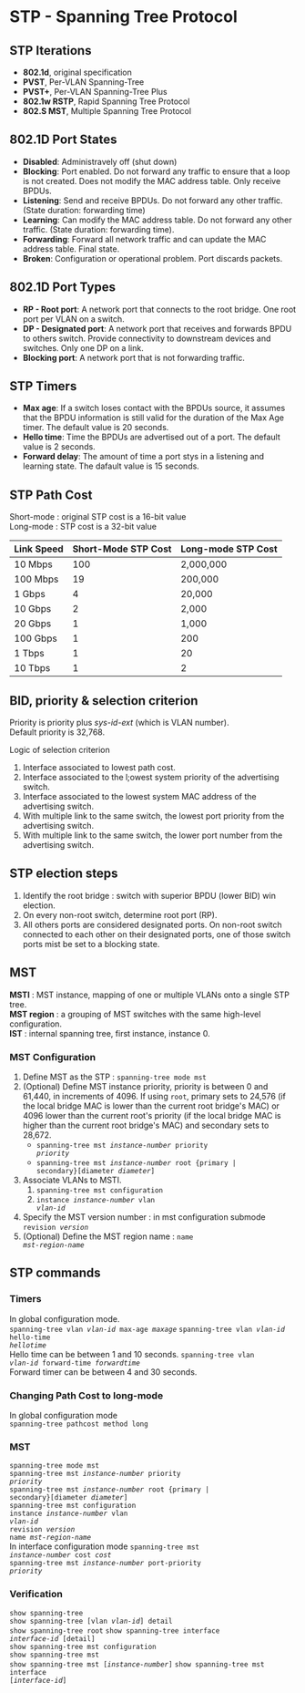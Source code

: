 # STP - Spanning Tree Protocol
## STP Iterations
* **802.1d**, original specification
* **PVST**, Per-VLAN Spanning-Tree
* **PVST+**, Per-VLAN Spanning-Tree Plus
* **802.1w RSTP**, Rapid Spanning Tree Protocol
* **802.S MST**, Multiple Spanning Tree Protocol  

## 802.1D Port States
* **Disabled**: Administravely off (shut down)
* **Blocking**: Port enabled. Do not forward any traffic to ensure that a loop is not created.  Does not modify the MAC address table. Only receive BPDUs.
* **Listening**: Send and receive BPDUs. Do not forward any other traffic. (State duration: forwarding time)
* **Learning**: Can modify the MAC address table. Do not forward any other traffic. (State duration: forwarding time).
* **Forwarding**: Forward all network traffic and can update the MAC address table. Final state.
* **Broken**: Configuration or operational problem. Port discards packets.

## 802.1D Port Types
* **RP - Root port**: A network port that connects to the root bridge. One root port per VLAN on a switch.
* **DP - Designated port**: A network port that receives and forwards BPDU to others switch. Provide connectivity to downstream devices and switches. Only one DP on a link.
* **Blocking port**: A network port that is not forwarding traffic.

## STP Timers
* **Max age**: If a switch loses contact with the BPDUs source, it assumes that the BPDU information is still valid for the duration of the Max Age timer. The default value is 20 seconds.
* **Hello time**: Time the BPDUs are advertised out of a port. The default value is 2 seconds.
* **Forward delay**: The amount of time a port stys in a listening and learning state. The dafault value is 15 seconds.

## STP Path Cost
Short-mode : original STP cost is a 16-bit value  
Long-mode  : STP cost is a 32-bit value  

|Link Speed|Short-Mode STP Cost|Long-mode STP Cost|
|:---------|:----------------- |:-----------------|
|10 Mbps   |100                |2,000,000         |
|100 Mbps  |19                 |200,000           |
|1 Gbps    |4                  |20,000            |
|10 Gbps   |2                  |2,000             |
|20 Gbps   |1                  |1,000             |
|100 Gbps  |1                  |200               |
|1 Tbps    |1                  |20                |
|10 Tbps   |1                  |2                 |


## BID, priority & selection criterion
Priority is priority plus <em>sys-id-ext</em> (which is VLAN number).  
Default priority is 32,768.  

Logic of selection criterion
1. Interface associated to lowest path cost.  
2. Interface associated to the l;owest system priority of the advertising switch.  
3. Interface associated to the lowest system MAC address of the advertising switch.  
4. With multiple link to the same switch, the lowest port priority from the advertising switch.  
5. With multiple link to the same switch, the lower port number from the advertising switch.

## STP election steps
1. Identify the root bridge : switch with superior BPDU (lower BID) win election.
2. On every non-root switch, determine root port (RP).  
3. All others ports are considered designated ports. On non-root switch connected to each other on their designated ports, one of those switch ports mist be set to a blocking state.

## MST
**MSTI** : MST instance, mapping of one or multiple VLANs onto a single STP tree.  
**MST region** : a grouping of MST switches with the same high-level configuration.  
**IST** : internal spanning tree, first instance, instance 0.  

### MST Configuration
1. Define MST as the STP : <code>spanning-tree mode mst</code>  
2. (Optional) Define MST instance priority, priority is between 0 and 61,440, in increments of 4096. If using <code>root</code>, primary sets to 24,576 (if the local bridge MAC is lower than the current root bridge's MAC) or 4096 lower than the current root's priority (if the local bridge MAC is higher than the current root bridge's MAC) and secondary sets to 28,672.  
	- <code>spanning-tree mst <em>instance-number</em> priority <em>priority</em></code>
	- <code>spanning-tree mst <em>instance-number</em> root {primary | secondary}[diameter <em>diameter</em>]</code>	
3. Associate VLANs to MSTI.  
	1. <code>spanning-tree mst configuration</code>  
	2. <code>instance <em>instance-number</em> vlan <em>vlan-id</em></code>
4. Specify the MST version number : in mst configuration submode <code>revision <em>version</em></code>  
5. (Optional) Define the MST region name : <code>name <em>mst-region-name</em></code>

## STP commands


### Timers
In global configuration mode.  
<code>spanning-tree vlan <em>vlan-id</em> max-age <em>maxage</em></code>
<code>spanning-tree vlan <em>vlan-id</em> hello-time <em>hellotime</em></code>  
Hello time can be between 1 and 10 seconds.
<code>spanning-tree vlan <em>vlan-id</em> forward-time <em>forwardtime</em></code>  
Forward timer can be between 4 and 30 seconds.

### Changing Path Cost to long-mode
In global configuration mode  
<code>spanning-tree pathcost method long</code>  

### MST
<code>spanning-tree mode mst</code>  
<code>spanning-tree mst <em>instance-number</em> priority <em>priority</em></code>  
<code>spanning-tree mst <em>instance-number</em> root {primary | secondary}[diameter <em>diameter</em>]</code>  
<code>spanning-tree mst configuration</code>  
<code>instance <em>instance-number</em> vlan <em>vlan-id</em></code>  
<code>revision <em>version</em></code>  
<code>name <em>mst-region-name</em></code>  
In interface configuration mode
<code>spanning-tree mst <em>instance-number</em> cost <em>cost</em></code>  
<code>spanning-tree mst <em>instance-number</em> port-priority <em>priority</em></code>  

### Verification
<code>show spanning-tree</code>  
<code>show spanning-tree [vlan <em>vlan-id</em>] detail</code>  
<code>show spanning-tree root</code>
<code>show spanning-tree interface <em>interface-id</em> [detail]</code>  
<code>show spanning-tree mst configuration</code>  
<code>show spanning-tree mst</code>  
<code>show spanning-tree mst [<em>instance-number</em>]</code>
<code>show spanning-tree mst interface [<em>interface-id</em>]</code>